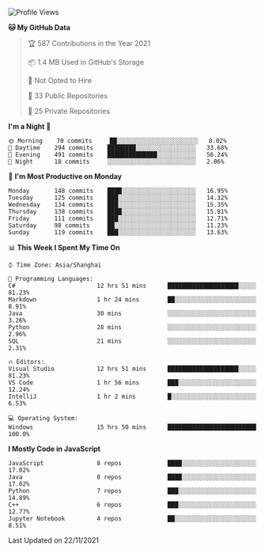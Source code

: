 <!--START_SECTION:waka-->
![Profile Views](http://img.shields.io/badge/Profile%20Views-2-blue)

**🐱 My GitHub Data** 

> 🏆 587 Contributions in the Year 2021
 > 
> 📦 1.4 MB Used in GitHub's Storage 
 > 
> 🚫 Not Opted to Hire
 > 
> 📜 33 Public Repositories 
 > 
> 🔑 25 Private Repositories  
 > 
**I'm a Night 🦉** 

```text
🌞 Morning    70 commits     ██░░░░░░░░░░░░░░░░░░░░░░░   8.02% 
🌆 Daytime    294 commits    ████████░░░░░░░░░░░░░░░░░   33.68% 
🌃 Evening    491 commits    ██████████████░░░░░░░░░░░   56.24% 
🌙 Night      18 commits     ░░░░░░░░░░░░░░░░░░░░░░░░░   2.06%

```
📅 **I'm Most Productive on Monday** 

```text
Monday       148 commits    ████░░░░░░░░░░░░░░░░░░░░░   16.95% 
Tuesday      125 commits    ███░░░░░░░░░░░░░░░░░░░░░░   14.32% 
Wednesday    134 commits    ███░░░░░░░░░░░░░░░░░░░░░░   15.35% 
Thursday     138 commits    ████░░░░░░░░░░░░░░░░░░░░░   15.81% 
Friday       111 commits    ███░░░░░░░░░░░░░░░░░░░░░░   12.71% 
Saturday     98 commits     ██░░░░░░░░░░░░░░░░░░░░░░░   11.23% 
Sunday       119 commits    ███░░░░░░░░░░░░░░░░░░░░░░   13.63%

```


📊 **This Week I Spent My Time On** 

```text
⌚︎ Time Zone: Asia/Shanghai

💬 Programming Languages: 
C#                       12 hrs 51 mins      ████████████████████░░░░░   81.23% 
Markdown                 1 hr 24 mins        ██░░░░░░░░░░░░░░░░░░░░░░░   8.91% 
Java                     30 mins             ░░░░░░░░░░░░░░░░░░░░░░░░░   3.26% 
Python                   28 mins             ░░░░░░░░░░░░░░░░░░░░░░░░░   2.96% 
SQL                      21 mins             ░░░░░░░░░░░░░░░░░░░░░░░░░   2.31%

🔥 Editors: 
Visual Studio            12 hrs 51 mins      ████████████████████░░░░░   81.23% 
VS Code                  1 hr 56 mins        ███░░░░░░░░░░░░░░░░░░░░░░   12.24% 
IntelliJ                 1 hr 2 mins         █░░░░░░░░░░░░░░░░░░░░░░░░   6.53%

💻 Operating System: 
Windows                  15 hrs 50 mins      █████████████████████████   100.0%

```

**I Mostly Code in JavaScript** 

```text
JavaScript               8 repos             ████░░░░░░░░░░░░░░░░░░░░░   17.02% 
Java                     8 repos             ████░░░░░░░░░░░░░░░░░░░░░   17.02% 
Python                   7 repos             ███░░░░░░░░░░░░░░░░░░░░░░   14.89% 
C++                      6 repos             ███░░░░░░░░░░░░░░░░░░░░░░   12.77% 
Jupyter Notebook         4 repos             ██░░░░░░░░░░░░░░░░░░░░░░░   8.51%

```



 Last Updated on 22/11/2021
<!--END_SECTION:waka-->　　
